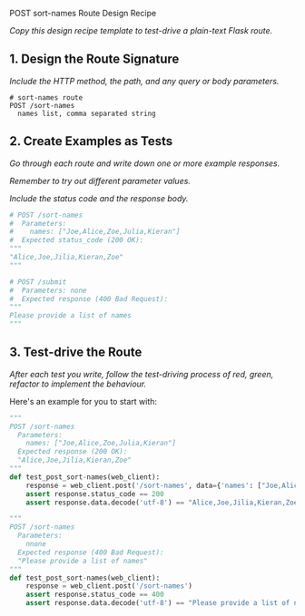 POST sort-names Route Design Recipe

_Copy this design recipe template to test-drive a plain-text Flask route._

## 1. Design the Route Signature

_Include the HTTP method, the path, and any query or body parameters._

```
# sort-names route
POST /sort-names
  names list, comma separated string
```

## 2. Create Examples as Tests

_Go through each route and write down one or more example responses._

_Remember to try out different parameter values._

_Include the status code and the response body._

```python
# POST /sort-names
#  Parameters:
#    names: ["Joe,Alice,Zoe,Julia,Kieran"]
#  Expected status_code (200 OK):
"""
"Alice,Joe,Jilia,Kieran,Zoe"
"""

# POST /submit
#  Parameters: none
#  Expected response (400 Bad Request):
"""
Please provide a list of names
"""
```

## 3. Test-drive the Route

_After each test you write, follow the test-driving process of red, green, refactor to implement the behaviour._

Here's an example for you to start with:

```python
"""
POST /sort-names
  Parameters:
    names: ["Joe,Alice,Zoe,Julia,Kieran"]
  Expected response (200 OK):
  "Alice,Joe,Jilia,Kieran,Zoe"
"""
def test_post_sort-names(web_client):
    response = web_client.post('/sort-names', data={'names': ["Joe,Alice,Zoe,Julia,Kieran"]})
    assert response.status_code == 200
    assert response.data.decode('utf-8') == "Alice,Joe,Jilia,Kieran,Zoe"

"""
POST /sort-names
  Parameters:
    nnone
  Expected response (400 Bad Request):
  "Please provide a list of names"
"""
def test_post_sort-names(web_client):
    response = web_client.post('/sort-names')
    assert response.status_code == 400
    assert response.data.decode('utf-8') == "Please provide a list of names"
```
